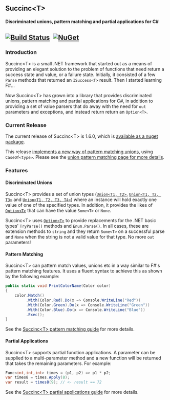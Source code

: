 ## Succinc\<T\> ##
#### Discriminated unions, pattern matching and partial applications for C#  ####
[![Build Status](https://ci.appveyor.com/api/projects/status/github/DavidArno/Succinct?svg=true)](https://ci.appveyor.com/project/DavidArno/succinct) &nbsp;[![NuGet](https://img.shields.io/nuget/v/SuccincT.svg)](http://www.nuget.org/packages/SuccincT)
----------
### Introduction ###
Succinc\<T\> is a small .NET framework that started out as a means of providing an elegant solution to the problem of functions that need return a success state and value, or a failure state. Initially, it consisted of a few `Parse` methods that returned an `ISuccess<T>` result. Then I started learning F#...

Now Succinc\<T\> has grown into a library that provides discriminated unions, pattern matching and partial applications for C#, in addition to providing a set of value parsers that do away with the need for `out` parameters and exceptions, and instead return return an `Option<T>`.

### Current Release ###
The current release of Succinc\<T\> is 1.6.0, which is [available as a nuget package](https://www.nuget.org/packages/SuccincT/). 

This release [implements a new way of pattern matching unions](https://github.com/DavidArno/SuccincT/issues/5), using `CaseOf<type>`. Please see the [union pattern matching page for more details](https://github.com/DavidArno/SuccincT/wiki/PatternMatchingUnions).

### Features ###
#### Discriminated Unions ####
Succinc\<T\> provides a set of union types ([`Union<T1, T2>`](https://github.com/DavidArno/SuccincT/wiki/UnionT1T2), [`Union<T1, T2, T3>`](https://github.com/DavidArno/SuccincT/wiki/UnionT1T2T3) and [`Union<T1, T2, T3, T4>`](https://github.com/DavidArno/SuccincT/wiki/UnionT1T2T3T4)) where an instance will hold exactly one value of one of the specified types. In addition, it provides the likes of [`Option<T>`](https://github.com/DavidArno/SuccincT/wiki/Option_T_) that can have the value `Some<T>` or `None`.

Succinc\<T\> uses [`Option<T>`](https://github.com/DavidArno/SuccincT/wiki/Option_T_) to provide replacements for the .NET basic types' `TryParse()` methods and `Enum.Parse()`. In all cases, these are extension methods to `string` and they return `Some<T>` on a successful parse and `None` when the string is not a valid value for that type. No more `out` parameters!

#### Pattern Matching ####
Succinc\<T\> can pattern match values, unions etc in a way similar to F#'s pattern matching features. It uses a fluent syntax to achieve this as shown by the following example:
```csharp
public static void PrintColorName(Color color)
{
    color.Match()
         .With(Color.Red).Do(x => Console.WriteLine("Red"))
         .With(Color.Green).Do(x => Console.WriteLine("Green"))
         .With(Color.Blue).Do(x => Console.WriteLine("Blue"))
         .Exec();
}
```

See the [Succinc\<T\> pattern matching guide](https://github.com/DavidArno/SuccincT/wiki/PatternMatching) for more details.

#### Partial Applications ####
Succinc\<T\> supports partial function applications. A parameter can be supplied to a multi-parameter method and a new function will be returned that takes the remaining parameters. For example:

```csharp
Func<int,int,int> times = (p1, p2) => p1 * p2;
var times8 = times.Apply(8);
var result = times8(9); // <- result == 72
```

See the [Succinc\<T\> partial applications guide](https://github.com/DavidArno/SuccincT/wiki/PartialFunctionApplications) for more details.
